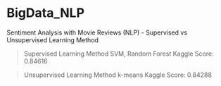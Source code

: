 # BigData_NLP
Sentiment Analysis with Movie Reviews (NLP) - Supervised vs Unsupervised Learning Method

> Supervised Learning Method
SVM, Random Forest
Kaggle Score: 0.84616

> Unsupervised Learning Method 
k-means
Kaggle Score: 0.84288
